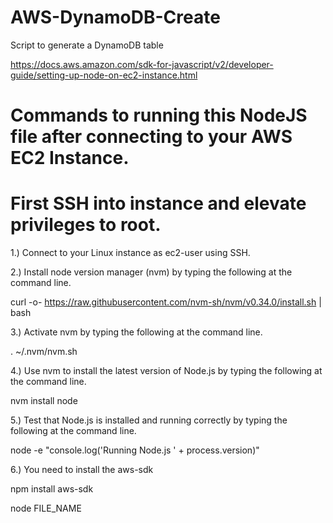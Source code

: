 # AWS-DynamoDB-Create
Script to generate a DynamoDB table

https://docs.aws.amazon.com/sdk-for-javascript/v2/developer-guide/setting-up-node-on-ec2-instance.html

# Commands to running this NodeJS file after connecting to your AWS EC2 Instance.
# First SSH into instance and elevate privileges to root.

1.) Connect to your Linux instance as ec2-user using SSH.

2.) Install node version manager (nvm) by typing the following at the command line.

curl -o- https://raw.githubusercontent.com/nvm-sh/nvm/v0.34.0/install.sh | bash

3.) Activate nvm by typing the following at the command line.

. ~/.nvm/nvm.sh

4.) Use nvm to install the latest version of Node.js by typing the following at the command line.

nvm install node

5.) Test that Node.js is installed and running correctly by typing the following at the command line.

node -e "console.log('Running Node.js ' + process.version)"

6.) You need to install the aws-sdk

npm install aws-sdk

node FILE_NAME
